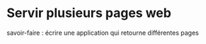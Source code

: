 # Servir plusieurs pages web

savoir-faire :
    écrire une application qui retourne différentes pages


